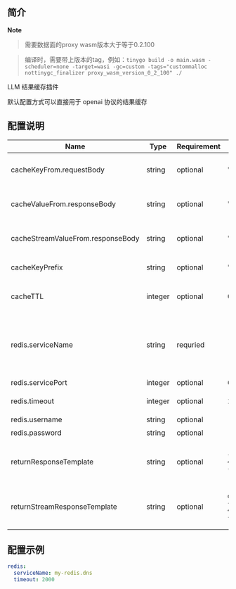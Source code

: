 ## 简介

**Note**

> 需要数据面的proxy wasm版本大于等于0.2.100

> 编译时，需要带上版本的tag，例如：`tinygo build -o main.wasm -scheduler=none -target=wasi -gc=custom -tags="custommalloc nottinygc_finalizer proxy_wasm_version_0_2_100" ./`

LLM 结果缓存插件

默认配置方式可以直接用于 openai 协议的结果缓存

## 配置说明

| Name                              | Type     | Requirement | Default                                                                                                                                                                                                                              | Description                                                                                                |
| --------                          | -------- | --------    | --------                                                                                                                                                                                                                             | --------                                                                                                   |
| cacheKeyFrom.requestBody          | string   | optional    | "messages.@reverse.0.content"                                                                                                                                                                                                        | 从请求 Body 中基于 [GJSON PATH](https://github.com/tidwall/gjson/blob/master/SYNTAX.md) 语法提取字符串     |
| cacheValueFrom.responseBody       | string   | optional    | "choices.0.message.content"                                                                                                                                                                                                          | 从响应 Body 中基于 [GJSON PATH](https://github.com/tidwall/gjson/blob/master/SYNTAX.md) 语法提取字符串     |
| cacheStreamValueFrom.responseBody | string   | optional    | "choices.0.delta.content"                                                                                                                                                                                                            | 从流式响应 Body 中基于 [GJSON PATH](https://github.com/tidwall/gjson/blob/master/SYNTAX.md) 语法提取字符串 |
| cacheKeyPrefix                    | string   | optional    | "higress-ai-cache:"                                                                                                                                                                                                                  | Redis缓存Key的前缀                                                                                         |
| cacheTTL                          | integer  | optional    | 0                                                                                                                                                                                                                                    | 缓存的过期时间，单位是秒，默认值为0，即永不过期                                                            |
| redis.serviceName                 | string   | requried    | -                                                                                                                                                                                                                                    | redis 服务名称，带服务类型的完整 FQDN 名称，例如 my-redis.dns、redis.my-ns.svc.cluster.local               |
| redis.servicePort                 | integer  | optional    | 6379                                                                                                                                                                                                                                 | redis 服务端口                                                                                             |
| redis.timeout                     | integer  | optional    | 1000                                                                                                                                                                                                                                 | 请求 redis 的超时时间，单位为毫秒                                                                          |
| redis.username                    | string   | optional    | -                                                                                                                                                                                                                                    | 登陆 redis 的用户名                                                                                        |
| redis.password                    | string   | optional    | -                                                                                                                                                                                                                                    | 登陆 redis 的密码                                                                                          |
| returnResponseTemplate            | string   | optional    | `{"id":"from-cache","choices":[%s],"model":"gpt-4o","object":"chat.completion","usage":{"prompt_tokens":0,"completion_tokens":0,"total_tokens":0}}`                                                                                  | 返回 HTTP 响应的模版，用 %s 标记需要被 cache value 替换的部分                                              |
| returnStreamResponseTemplate      | string   | optional    | `data:{"id":"from-cache","choices":[{"index":0,"delta":{"role":"assistant","content":"%s"},"finish_reason":"stop"}],"model":"gpt-4o","object":"chat.completion","usage":{"prompt_tokens":0,"completion_tokens":0,"total_tokens":0}}` | 返回流式 HTTP 响应的模版，用 %s 标记需要被 cache value 替换的部分                                          |

## 配置示例

```yaml
redis:
  serviceName: my-redis.dns
  timeout: 2000
```
